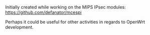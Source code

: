 Initially created while working on the MIPS IPsec modules:
https://github.com/defanator/mcespi

Perhaps it could be useful for other activities in regards to OpenWrt development.
